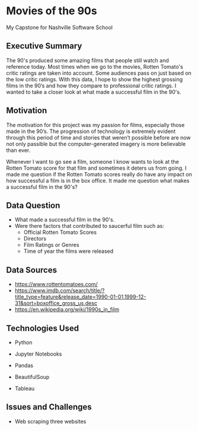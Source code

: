# Movies of the 90s
My Capstone for Nashville Software School

## Executive Summary
The 90's produced some amazing films that people still watch and reference today. Most times when we go to the movies, Rotten Tomato's critic ratings are taken into account. Some audiences pass on just based on the low critic ratings. With this data, I hope to show the highest grossing films in the 90’s and how they compare to professional critic ratings. I wanted to take a closer look at what made a successful film in the 90's.

## Motivation
The motivation for this project was my passion for films, especially those made in the 90’s. The progression of technology is extremely evident through this period of time and stories that weren’t possible before are now not only passible but the computer-generated imagery is more believable than ever.

Whenever I want to go see a film, someone I know wants to look at the Rotten Tomato score for that film and sometimes it deters us from going. I made me question if the Rotten Tomato scores really do have any impact on how successful a film is in the box office. It made me question what makes a successful film in the 90's?

## Data Question
 - What made a successful film in the 90's.
 - Were there factors that contributed to saucerful film such as:
    - Official Rotten Tomato Scores
    - Directors
    - Film Ratings or Genres
    - Time of year the films were released

## Data Sources
* https://www.rottentomatoes.com/
* https://www.imdb.com/search/title/?title_type=feature&release_date=1990-01-01,1999-12-31&sort=boxoffice_gross_us,desc
* https://en.wikipedia.org/wiki/1990s_in_film

## Technologies Used
-  Python
  - Jupyter Notebooks
  - Pandas
  - BeautifulSoup

- Tableau

## Issues and Challenges
* Web scraping three websites
